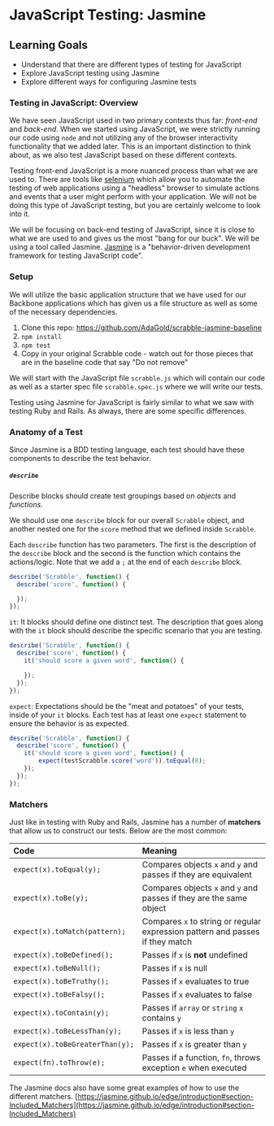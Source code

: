 # JavaScript Testing: Jasmine

## Learning Goals
- Understand that there are different types of testing for JavaScript
- Explore JavaScript testing using Jasmine
- Explore different ways for configuring Jasmine tests

### Testing in JavaScript: Overview
We have seen JavaScript used in two primary contexts thus far: _front-end_ and _back-end_. When we started using JavaScript, we were strictly running our code using `node` and not utilizing any of the browser interactivity functionality that we added later. This is an important distinction to think about, as we also test JavaScript based on these different contexts.

Testing front-end JavaScript is a more nuanced process than what we are used to. There are tools like [selenium](http://www.seleniumhq.org/) which allow you to automate the testing of web applications using a "headless" browser to simulate actions and events that a user might perform with your application. We will not be doing this type of JavaScript testing, but you are certainly welcome to look into it.

We will be focusing on back-end testing of JavaScript, since it is close to what we are used to and gives us the most "bang for our buck". We will be using a tool called Jasmine. [Jasmine](jasmine.github.io) is a "behavior-driven development framework for testing JavaScript code".

### Setup
We will utilize the basic application structure that we have used for our Backbone applications which has given us a file structure as well as some of the necessary dependencies.

1. Clone this repo: https://github.com/AdaGold/scrabble-jasmine-baseline
1. `npm install`
1. `npm test`
1. Copy in your original Scrabble code - watch out for those pieces that are in the baseline code that say "Do not remove"

We will start with the JavaScript file `scrabble.js` which will contain our code as well as a starter spec file `scrabble.spec.js` where we will write our tests.

Testing using Jasmine for JavaScript is fairly similar to what we saw with testing Ruby and Rails. As always, there are some specific differences.

### Anatomy of a Test
Since Jasmine is a BDD testing language, each test should have these components to describe the test behavior.

##### `describe`
Describe blocks should create test groupings based on _objects_ and _functions_.

We should use one `describe` block for our overall `Scrabble` object, and another nested one for the `score` method that we defined inside `Scrabble`.

Each `describe` function has two parameters. The first is the description of the `describe` block and the second is the function which contains the actions/logic. Note that we add a `;` at the end of each `describe` block.

```javascript
describe('Scrabble', function() {
  describe('score', function() {

  });
});
```

`it`: It blocks should define one distinct test. The description that goes along with the `it` block should describe the specific scenario that you are testing.

```javascript
describe('Scrabble', function() {
  describe('score', function() {
    it('should score a given word', function() {

    });
  });
});
```

`expect`: Expectations should be the "meat and potatoes" of your tests, inside of your `it` blocks. Each test has at least one `expect` statement to ensure the behavior is as expected.

```javascript
describe('Scrabble', function() {
  describe('score', function() {
    it('should score a given word', function() {
        expect(testScrabble.score('word')).toEqual(8);
    });
  });
});
```

### Matchers
Just like in testing with Ruby and Rails, Jasmine has a number of **matchers** that allow us to construct our tests. Below are the most common:

| Code | Meaning     |
| :------------- | :------------- |
| `expect(x).toEqual(y);` | Compares objects `x` and `y` and passes if they are equivalent  |
| `expect(x).toBe(y);` | Compares objects `x` and `y` and passes if they are the same object |
| `expect(x).toMatch(pattern);` | Compares `x` to string or regular expression pattern and passes if they match |
| `expect(x).toBeDefined();` | Passes if `x` is **not** undefined |
| `expect(x).toBeNull();` | Passes if `x` is null |
| `expect(x).toBeTruthy();` | Passes if `x` evaluates to true |
| `expect(x).toBeFalsy();` | Passes if `x` evaluates to false |
| `expect(x).toContain(y);` | Passes if `array` or `string` `x` contains `y` |
| `expect(x).toBeLessThan(y);` | Passes if `x` is less than `y` |
| `expect(x).toBeGreaterThan(y);` | Passes if `x` is greater than `y` |
| `expect(fn).toThrow(e);` | Passes if a function, `fn`, throws exception `e` when executed |

The Jasmine docs also have some great examples of how to use the different matchers.
[https://jasmine.github.io/edge/introduction#section-Included_Matchers](https://jasmine.github.io/edge/introduction#section-Included_Matchers)
